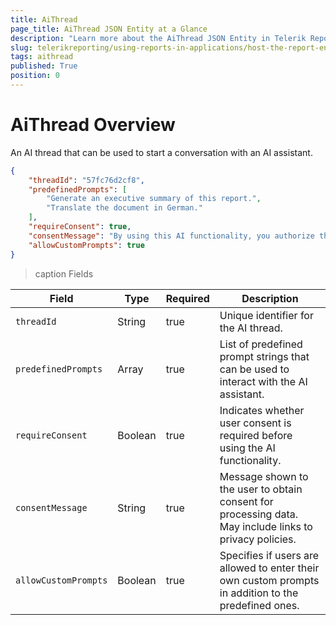 ```yaml
---
title: AiThread
page_title: AiThread JSON Entity at a Glance
description: "Learn more about the AiThread JSON Entity in Telerik Reporting REST Service and the type and meaning of each field."
slug: telerikreporting/using-reports-in-applications/host-the-report-engine-remotely/telerik-reporting-rest-services/rest-api-reference/json-entities/aithread
tags: aithread
published: True
position: 0
---
```


<style>
table th:first-of-type {
	width: 10%;
}
table th:nth-of-type(2) {
	width: 10%;
}
table th:nth-of-type(3) {
	width: 10%;
}
table th:nth-of-type(4) {
	width: 70%;
}
</style>

# AiThread Overview

An AI thread that can be used to start a conversation with an AI assistant.

````JSON
{
    "threadId": "57fc76d2cf8",
    "predefinedPrompts": [
        "Generate an executive summary of this report.",
        "Translate the document in German."
    ],
    "requireConsent": true,
    "consentMessage": "By using this AI functionality, you authorize the processing of any data you provide, including your prompt, for the purposes of delivering the service to you. Your use of this functionality is governed by the Progress privacy policy, available at: <a href='https://www.progress.com/legal/privacy-policy'>Privacy Policy - Progress</a>",
    "allowCustomPrompts": true
}
````

>caption Fields

| Field | Type | Required | Description |
| ------ | ------ | ------ | ------ |
|`threadId`|String|true|Unique identifier for the AI thread.|
|`predefinedPrompts`|Array|true|List of predefined prompt strings that can be used to interact with the AI assistant.|
|`requireConsent`|Boolean|true|Indicates whether user consent is required before using the AI functionality.|
|`consentMessage`|String|true|Message shown to the user to obtain consent for processing data. May include links to privacy policies.|
|`allowCustomPrompts`|Boolean|true|Specifies if users are allowed to enter their own custom prompts in addition to the predefined ones.|
